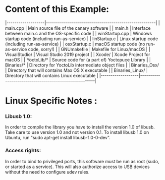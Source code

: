 Content of this Example:
=======================

|-------------------|-------------------------------------------------------|
| main.cpp          | Main source file of the canary software				|
| main.h            | Interface between main.c and the OS-specific code 	|
| winStartup.cpp    | Windows startup code (including run-as-service)		|
| linStartup.c      | Linux startup code (including run-as-service)			|
| osxStartup.c      | macOS startup code (no run-as-service code, sorry!)	|
| GNUmakefile       | Makefile for Linux/macOS								|
| VisualStudio/     | Visual Studio 2019 project 							|
| Xcode/            | Xcode Project for macOS								|
| YoctoLib/*        | Source code for (a part of) Yoctopuce Library 		|
| Binaries/*        | Directory for YoctoLib intermediate object files		|
| Binaries_Osx/     | Directory that will contains Max OS X executable		|
| Binaries_Linux/   | Directory that will contains Linux executable			|
|-------------------|-------------------------------------------------------|

Linux Specific Notes :
======================

### Libusb 1.0:

In order to compile the library you have to install the version 1.0 of libusb. 
Take care to use version 1.0 and not version 0.1. To install libusb 1.0 on 
Ubuntu, run "sudo apt-get install libusb-1.0-0-dev".

### Access rights:

In order to bind to privileged ports, this software must be run as root
(sudo, or started as a service). This will also authorize access to USB
devices without the need to configure udev rules.
